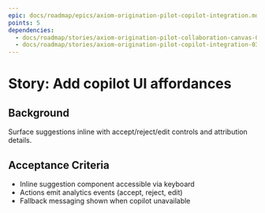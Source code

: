 ```yaml
---
epic: docs/roadmap/epics/axiom-origination-pilot-copilot-integration.md
points: 5
dependencies:
  - docs/roadmap/stories/axiom-origination-pilot-collaboration-canvas-03-presence-service.md
  - docs/roadmap/stories/axiom-origination-pilot-copilot-integration-03-service-wrapper.md
---
```

# Story: Add copilot UI affordances

## Background
Surface suggestions inline with accept/reject/edit controls and attribution details.

## Acceptance Criteria
- Inline suggestion component accessible via keyboard
- Actions emit analytics events (accept, reject, edit)
- Fallback messaging shown when copilot unavailable
